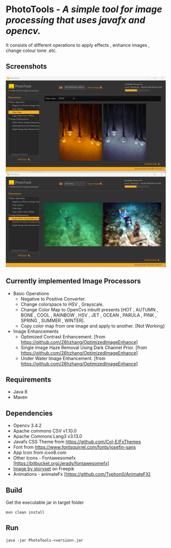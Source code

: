 
# PhotoTools - *A simple tool for image processing that uses javafx and opencv.*
It consists of different operations to apply effects , enhance images , change colour tone .etc.
 

## Screenshots

<img src="screenshots/Screenshot 2023-10-14 145942.png" alt="" width="600"/>
<img src="screenshots/Screenshot 2023-10-14 150053.png" alt="" width="600"/>


## Currently implemented Image Processors
- Basic Operations
    - Negative to Positive Converter.
    - Change colorspace to HSV , Grayscale.
    - Change Color Map to OpenCvs inbuilt presents [HOT , AUTUMN , BONE , COOL , RAINBOW , HSV , JET , OCEAN , PARULA , PINK , SPRING , SUMMER , WINTER].
    - Copy color map from one image and apply to another. [Not Working]
- Image Enhancements
    - Optimized Contrast Enhancement.  [from https://github.com/26hzhang/OptimizedImageEnhance]
    - Single Image Haze Removal Using Dark Channel Prior. [from https://github.com/26hzhang/OptimizedImageEnhance]
    - Under Water Image Enhancement.  [from https://github.com/26hzhang/OptimizedImageEnhance]
  



## Requirements

- Java 8
- Maven
  
## Dependencies 

- Opencv 3.4.2
- Apache commons CSV  v1.10.0
- Apache Commons Lang3 v3.13.0
- Javafx CSS Theme from https://github.com/Col-E/FxThemes
- Font from https://www.fontsquirrel.com/fonts/josefin-sans
- App Icon from icon8.com
- Other Icons - Fontawesomefx [https://bitbucket.org/Jerady/fontawesomefx]
- <a href="https://www.freepik.com/free-vector/images-concept-illustration_5357829.htm#query=image%20flat&position=28&from_view=search&track=ais">Image by storyset</a> on Freepik
- Animations - animateFx [https://github.com/Typhon0/AnimateFX]

## Build
Get the executable jar in target folder

    mvn clean install
    
## Run
    
    java -jar PhotoTools-<version>.jar
